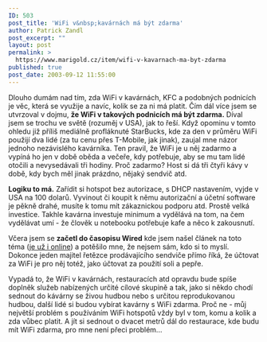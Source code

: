 ```yaml
---
ID: 503
post_title: 'WiFi v&nbsp;kavárnách má být zdarma'
author: Patrick Zandl
post_excerpt: ""
layout: post
permalink: >
  https://www.marigold.cz/item/wifi-v-kavarnach-ma-byt-zdarma
published: true
post_date: 2003-09-12 11:55:00
---
```

<P>Dlouho dumám nad tím, zda WiFi v kavárnách, KFC a podobných podnicích je věc, která se využije a navíc, kolik se za ni má platit. Čím dál více jsem se utvrzoval v dojmu, <STRONG>že WiFi v takových podnicích má být zdarma.</STRONG> Díval jsem se trochu ve světě (rozuměj v USA), jak to řeší. Když opominu v tomto ohledu již příliš mediálně profláknuté StarBucks, kde za den v průměru WiFi použijí dva lidé (za tu cenu přes T-Mobile, jak jinak), zaujal mne názor jednoho nezávislého kavárníka. Ten pravil, že WiFi je u něj zadarmo a vypíná ho jen v době oběda a večeře, kdy potřebuje, aby se mu tam lidé otočili a nevysedávali tři hodiny. Proč zadarmo? Host si dá tři čtyři kávy v době, kdy bych měl jinak prázdno, nějaký sendvič atd. </P>
<P><STRONG>Logiku to má.</STRONG> Zařídit si hotspot bez autorizace, s DHCP nastavením, vyjde v USA na 100 dolarů. Vyvinout či koupit k němu autorizační a účetní software je pěkně drahé, musíte k tomu mít zákaznickou podporu atd. Prostě velká investice. Takhle kavárna investuje minimum a vydělává na tom, na čem vydělávat umí - že člověk u notebooku potřebuje kafe a něco k zakousnutí. </P>
<P>Včera jsem se <STRONG>začetl do časopisu Wired</STRONG> kde jsem našel článek na toto téma (<A href="http://www.wired.com/wired/archive/11.09/start.html?pg=4" target=_blank>je už i online</A>) a potěšilo mne, že nejsem sám, kdo si to myslí. Dokonce jeden majitel řetězce prodávajícího sendviče přímo říká, že účtovat za WiFi je pro něj totéž, jako účtovat za použití soli a pepře. </P>
<P>Vypadá to, že WiFi v kavárnách, restauracích atd opravdu bude spíše doplněk služeb nabízených určité cílové skupině a tak, jako si někdo chodí sednout do kávárny se živou hudbou nebo s určitou reprodukovanou hudbou, další lidé si budou vybírat kavárny s WiFi zdarma. Proč ne - můj největší problém s používáním WiFi hotspotů vždy byl v tom, komu a kolik a zda vůbec platit. A jít si sednout o dvacet metrů dál do restaurace, kde budu mít WiFi zdarma, pro mne není přeci problém...</P>